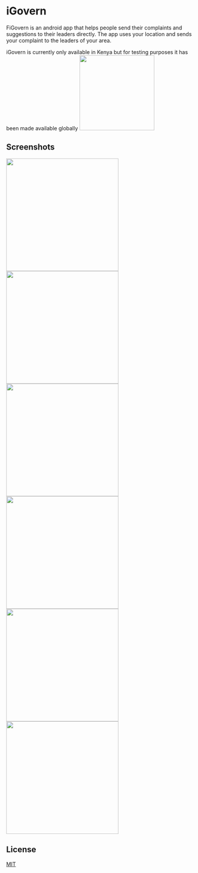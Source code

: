 # iGovern

FiGovern is an android app that helps people send their complaints and suggestions to their leaders directly.
The app uses your location and sends your complaint to the leaders of your area.

iGovern is currently only available in Kenya but for testing purposes it has been made available globally
 <img src="https://github.com/MartinMbae/iGovern/blob/master/screenshots/scr7.png" width="200" height="auto"> 

## Screenshots

<img src="https://github.com/MartinMbae/iGovern/blob/master/screenshots/scr1.png" width="300" height="auto"> <img src="https://github.com/MartinMbae/iGovern/blob/master/screenshots/scr2.png" width="300" height="auto"> <img src="https://github.com/MartinMbae/iGovern/blob/master/screenshots/scr3.png" width="300" height="auto"> <img src="https://github.com/MartinMbae/iGovern/blob/master/screenshots/scr4.png" width="300" height="auto"> <img src="https://github.com/MartinMbae/iGovern/blob/master/screenshots/scr5.png" width="300" height="auto"> <img src="https://github.com/MartinMbae/iGovern/blob/master/screenshots/scr6.png" width="300" height="auto">


## License
[MIT](https://choosealicense.com/licenses/mit/)

